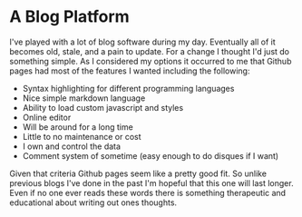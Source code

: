 # A Blog Platform

I've played with a lot of blog software during my day. Eventually all of it becomes old, stale, and a pain to update.  For a change I thought I'd just do something simple. As I considered my options it occurred to me that Github pages had most of the features I wanted including the following:

*	Syntax highlighting for different programming languages
*	Nice simple markdown language
* Ability to load custom javascript and styles
*	Online editor
*	Will be around for a long time
*	Little to no maintenance or cost
*	I own and control the data
*	Comment system of sometime (easy enough to do disques if I want)

Given that criteria Github pages seem like a pretty good fit. So unlike previous blogs I've done in the past I'm hopeful that this one will last longer. Even if no one ever reads these words there is something therapeutic and educational about writing out ones thoughts. 
